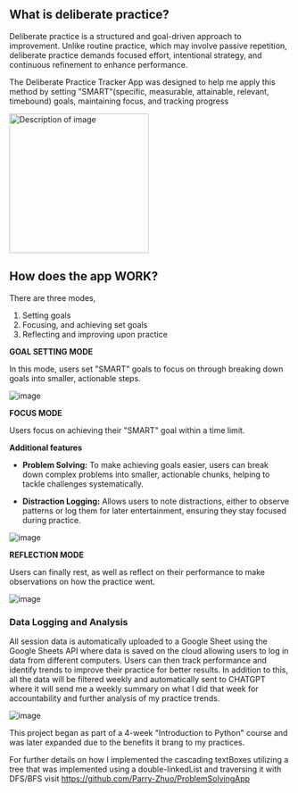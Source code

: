 ## What is deliberate practice?

Deliberate practice is a structured and goal-driven approach to improvement. Unlike routine practice, which may involve passive repetition, 
deliberate practice demands focused effort, intentional strategy, and continuous refinement to enhance performance.

The Deliberate Practice Tracker App was designed to help me apply this method by setting "SMART"(specific, measurable, attainable, relevant, timebound) goals, maintaining focus, and tracking progress

<img src="https://github.com/user-attachments/assets/d0338e53-48b1-493d-a38b-8ca59df22748" alt="Description of image" width="250"/>

## How does the app WORK?
There are three modes, 
1. Setting goals
2. Focusing, and achieving set goals
3. Reflecting and improving upon practice 

**GOAL SETTING MODE**

In this mode, users set "SMART" goals to focus on through breaking down goals into smaller, actionable steps.

![image](https://github.com/user-attachments/assets/b0fbdf77-6ed8-4026-8bba-0b4e1bfb4d43)


**FOCUS MODE**

Users focus on achieving their "SMART" goal within a time limit.

**Additional features**

  - **Problem Solving:** To make achieving goals easier, users can break down complex problems into smaller, actionable chunks, helping to tackle challenges systematically.
  
  - **Distraction Logging:** Allows users to note distractions, either to observe patterns or log them for later entertainment, ensuring they stay focused during practice.
  

![image](https://github.com/user-attachments/assets/68b9e6a3-1c75-4cb3-a309-27ada0de7a8b)

**REFLECTION MODE**

Users can finally rest, as well as reflect on their performance to make observations on how the practice went.

![image](https://github.com/user-attachments/assets/175ad7cf-2beb-4612-9dc2-9def5fd5e8ba)

### Data Logging and Analysis
All session data is automatically uploaded to a Google Sheet using the Google Sheets API where data is saved on the cloud allowing users to log in data from different computers.
Users can then track performance and identify trends to improve their practice for better results. In addition to this, all the data will be filtered weekly and automatically sent to CHATGPT where it will send me a weekly summary on what I did that week for accountability and further analysis of my practice trends.

![image](https://github.com/user-attachments/assets/f6f8a3d9-7be7-4c73-9c1d-e1bdd36dd03e)



This project began as part of a 4-week "Introduction to Python" course and was later expanded due to the benefits it brang to my practices. 

For further details on how I implemented the cascading textBoxes utilizing a tree that was implemented using a double-linkedList and traversing it with DFS/BFS visit
https://github.com/Parry-Zhuo/ProblemSolvingApp

